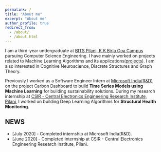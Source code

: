 ```yaml
---
permalink: /
title: "About me"
excerpt: "About me"
author_profile: true
redirect_from: 
  - /about/
  - /about.html
---
```


I am a third-year undergraduate at [BITS Pilani, K K Birla Goa Campus](https://www.bits-pilani.ac.in/goa/) pursuing Computer Science Engineering. I have mainly worked on projects related to Machine Learning Algorithms and its applications[(projects)](https://vishwa27yvs.github.io//projects_new/). I am also interested in Cognitive Neuroscience, Discrete Structures and Graph Theory.

Previously I worked as a Software Engineer Intern at [Microsoft India(R&D)](https://www.microsoft.com/en-in/msidc/) on the project Carbon Dashboard to build **Time Series Models using Machine Learning** for building sustainability solutions. During my research internship at [CSIR - Central Electronics Engineering Research Institute, Pilani](https://www.ceeri.res.in/), I worked on building Deep Learning Algorithms for **Structural Health Monitoring**. 

## NEWS
* \[July 2020\] - Completed internship at Microsoft India(R&D).
* \[June 2020\] - Completed internship at CSIR - Central Electronics Engineering Research Institute, Pilani.


